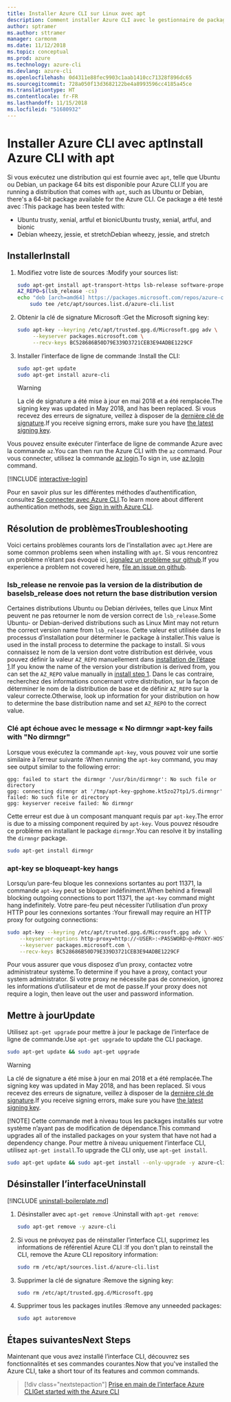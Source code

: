```yaml
---
title: Installer Azure CLI sur Linux avec apt
description: Comment installer Azure CLI avec le gestionnaire de package apt
author: sptramer
ms.author: sttramer
manager: carmonm
ms.date: 11/12/2018
ms.topic: conceptual
ms.prod: azure
ms.technology: azure-cli
ms.devlang: azure-cli
ms.openlocfilehash: 0d4311e88fec9903c1aab1410cc71328f896dc65
ms.sourcegitcommit: 728a050f13d3682122be4a8993596cc4185a45ce
ms.translationtype: HT
ms.contentlocale: fr-FR
ms.lasthandoff: 11/15/2018
ms.locfileid: "51680932"
---
```

# <a name="install-azure-cli-with-apt"></a><span data-ttu-id="1ca57-103">Installer Azure CLI avec apt</span><span class="sxs-lookup"><span data-stu-id="1ca57-103">Install Azure CLI with apt</span></span>

<span data-ttu-id="1ca57-104">Si vous exécutez une distribution qui est fournie avec `apt`, telle que Ubuntu ou Debian, un package 64 bits est disponible pour Azure CLI.</span><span class="sxs-lookup"><span data-stu-id="1ca57-104">If you are running a distribution that comes with `apt`, such as Ubuntu or Debian, there's a 64-bit package available for the Azure CLI.</span></span> <span data-ttu-id="1ca57-105">Ce package a été testé avec :</span><span class="sxs-lookup"><span data-stu-id="1ca57-105">This package has been tested with:</span></span>

* <span data-ttu-id="1ca57-106">Ubuntu trusty, xenial, artful et bionic</span><span class="sxs-lookup"><span data-stu-id="1ca57-106">Ubuntu trusty, xenial, artful, and bionic</span></span>
* <span data-ttu-id="1ca57-107">Debian wheezy, jessie, et stretch</span><span class="sxs-lookup"><span data-stu-id="1ca57-107">Debian wheezy, jessie, and stretch</span></span>

## <a name="install"></a><span data-ttu-id="1ca57-108">Installer</span><span class="sxs-lookup"><span data-stu-id="1ca57-108">Install</span></span>

1. <div id="install-step-1"/><span data-ttu-id="1ca57-109">Modifiez votre liste de sources :</span><span class="sxs-lookup"><span data-stu-id="1ca57-109">Modify your sources list:</span></span>

    ```bash
    sudo apt-get install apt-transport-https lsb-release software-properties-common -y
    AZ_REPO=$(lsb_release -cs)
    echo "deb [arch=amd64] https://packages.microsoft.com/repos/azure-cli/ $AZ_REPO main" | \
        sudo tee /etc/apt/sources.list.d/azure-cli.list
    ```

2. <div id="signingKey"/><span data-ttu-id="1ca57-110">Obtenir la clé de signature Microsoft :</span><span class="sxs-lookup"><span data-stu-id="1ca57-110">Get the Microsoft signing key:</span></span>

   ```bash
   sudo apt-key --keyring /etc/apt/trusted.gpg.d/Microsoft.gpg adv \
        --keyserver packages.microsoft.com \
        --recv-keys BC528686B50D79E339D3721CEB3E94ADBE1229CF
   ```

3. <span data-ttu-id="1ca57-111">Installer l’interface de ligne de commande :</span><span class="sxs-lookup"><span data-stu-id="1ca57-111">Install the CLI:</span></span>

   ```bash
   sudo apt-get update
   sudo apt-get install azure-cli
   ```

   > [!WARNING]
   > <span data-ttu-id="1ca57-112">La clé de signature a été mise à jour en mai 2018 et a été remplacée.</span><span class="sxs-lookup"><span data-stu-id="1ca57-112">The signing key was updated in May 2018, and has been replaced.</span></span> <span data-ttu-id="1ca57-113">Si vous recevez des erreurs de signature, veillez à disposer de la [dernière clé de signature](#signingKey).</span><span class="sxs-lookup"><span data-stu-id="1ca57-113">If you receive signing errors, make sure you have [the latest signing key](#signingKey).</span></span>

<span data-ttu-id="1ca57-114">Vous pouvez ensuite exécuter l’interface de ligne de commande Azure avec la commande `az`.</span><span class="sxs-lookup"><span data-stu-id="1ca57-114">You can then run the Azure CLI with the `az` command.</span></span> <span data-ttu-id="1ca57-115">Pour vous connecter, utilisez la commande [az login](/cli/azure/reference-index#az-login).</span><span class="sxs-lookup"><span data-stu-id="1ca57-115">To sign in, use [az login](/cli/azure/reference-index#az-login) command.</span></span>

[!INCLUDE [interactive-login](includes/interactive-login.md)]

<span data-ttu-id="1ca57-116">Pour en savoir plus sur les différentes méthodes d’authentification, consultez [Se connecter avec Azure CLI](authenticate-azure-cli.md).</span><span class="sxs-lookup"><span data-stu-id="1ca57-116">To learn more about different authentication methods, see [Sign in with Azure CLI](authenticate-azure-cli.md).</span></span>

## <a name="troubleshooting"></a><span data-ttu-id="1ca57-117">Résolution de problèmes</span><span class="sxs-lookup"><span data-stu-id="1ca57-117">Troubleshooting</span></span>

<span data-ttu-id="1ca57-118">Voici certains problèmes courants lors de l’installation avec `apt`.</span><span class="sxs-lookup"><span data-stu-id="1ca57-118">Here are some common problems seen when installing with `apt`.</span></span> <span data-ttu-id="1ca57-119">Si vous rencontrez un problème n’étant pas évoqué ici, [signalez un problème sur github](https://github.com/Azure/azure-cli/issues).</span><span class="sxs-lookup"><span data-stu-id="1ca57-119">If you experience a problem not covered here, [file an issue on github](https://github.com/Azure/azure-cli/issues).</span></span>

### <a name="lsbrelease-does-not-return-the-base-distribution-version"></a><span data-ttu-id="1ca57-120">lsb_release ne renvoie pas la version de la distribution de base</span><span class="sxs-lookup"><span data-stu-id="1ca57-120">lsb_release does not return the base distribution version</span></span>

<span data-ttu-id="1ca57-121">Certaines distributions Ubuntu ou Debian dérivées, telles que Linux Mint peuvent ne pas retourner le nom de version correct de `lsb_release`.</span><span class="sxs-lookup"><span data-stu-id="1ca57-121">Some Ubuntu- or Debian-derived distributions such as Linux Mint may not return the correct version name from `lsb_release`.</span></span> <span data-ttu-id="1ca57-122">Cette valeur est utilisée dans le processus d’installation pour déterminer le package à installer.</span><span class="sxs-lookup"><span data-stu-id="1ca57-122">This value is used in the install process to determine the package to install.</span></span> <span data-ttu-id="1ca57-123">Si vous connaissez le nom de la version dont votre distribution est dérivée, vous pouvez définir la valeur `AZ_REPO` manuellement dans [installation de l’étape 1](#install-step-1).</span><span class="sxs-lookup"><span data-stu-id="1ca57-123">If you know the name of the version your distribution is derived from, you can set the `AZ_REPO` value manually in [install step 1](#install-step-1).</span></span> <span data-ttu-id="1ca57-124">Dans le cas contraire, recherchez des informations concernant votre distribution, sur la façon de déterminer le nom de la distribution de base et de définir `AZ_REPO` sur la valeur correcte.</span><span class="sxs-lookup"><span data-stu-id="1ca57-124">Otherwise, look up information for your distribution on how to determine the base distribution name and set `AZ_REPO` to the correct value.</span></span>

### <a name="apt-key-fails-with-no-dirmngr"></a><span data-ttu-id="1ca57-125">Clé apt échoue avec le message « No dirmngr »</span><span class="sxs-lookup"><span data-stu-id="1ca57-125">apt-key fails with "No dirmngr"</span></span>

<span data-ttu-id="1ca57-126">Lorsque vous exécutez la commande `apt-key`, vous pouvez voir une sortie similaire à l’erreur suivante :</span><span class="sxs-lookup"><span data-stu-id="1ca57-126">When running the `apt-key` command, you may see output similar to the following error:</span></span>

```output
gpg: failed to start the dirmngr '/usr/bin/dirmngr': No such file or directory
gpg: connecting dirmngr at '/tmp/apt-key-gpghome.kt5zo27tp1/S.dirmngr' failed: No such file or directory
gpg: keyserver receive failed: No dirmngr
```

<span data-ttu-id="1ca57-127">Cette erreur est due à un composant manquant requis par `apt-key`.</span><span class="sxs-lookup"><span data-stu-id="1ca57-127">The error is due to a missing component required by `apt-key`.</span></span> <span data-ttu-id="1ca57-128">Vous pouvez résoudre ce problème en installant le package `dirmngr`.</span><span class="sxs-lookup"><span data-stu-id="1ca57-128">You can resolve it by installing the `dirmngr` package.</span></span>

```bash
sudo apt-get install dirmngr
```

### <a name="apt-key-hangs"></a><span data-ttu-id="1ca57-129">apt-key se bloque</span><span class="sxs-lookup"><span data-stu-id="1ca57-129">apt-key hangs</span></span>

<span data-ttu-id="1ca57-130">Lorsqu’un pare-feu bloque les connexions sortantes au port 11371, la commande `apt-key` peut se bloquer indéfiniment.</span><span class="sxs-lookup"><span data-stu-id="1ca57-130">When behind a firewall blocking outgoing connections to port 11371, the `apt-key` command might hang indefinitely.</span></span>
<span data-ttu-id="1ca57-131">Votre pare-feu peut nécessiter l’utilisation d’un proxy HTTP pour les connexions sortantes :</span><span class="sxs-lookup"><span data-stu-id="1ca57-131">Your firewall may require an HTTP proxy for outgoing connections:</span></span>

```bash
sudo apt-key --keyring /etc/apt/trusted.gpg.d/Microsoft.gpg adv \
    --keyserver-options http-proxy=http://<USER>:<PASSWORD>@<PROXY-HOST>:<PROXY-PORT>/ \
    --keyserver packages.microsoft.com \
    --recv-keys BC528686B50D79E339D3721CEB3E94ADBE1229CF
```

<span data-ttu-id="1ca57-132">Pour vous assurer que vous disposez d’un proxy, contactez votre administrateur système.</span><span class="sxs-lookup"><span data-stu-id="1ca57-132">To determine if you have a proxy, contact your system administrator.</span></span> <span data-ttu-id="1ca57-133">Si votre proxy ne nécessite pas de connexion, ignorez les informations d’utilisateur et de mot de passe.</span><span class="sxs-lookup"><span data-stu-id="1ca57-133">If your proxy does not require a login, then leave out the user and password information.</span></span>

## <a name="update"></a><span data-ttu-id="1ca57-134">Mettre à jour</span><span class="sxs-lookup"><span data-stu-id="1ca57-134">Update</span></span>

<span data-ttu-id="1ca57-135">Utilisez `apt-get upgrade` pour mettre à jour le package de l’interface de ligne de commande.</span><span class="sxs-lookup"><span data-stu-id="1ca57-135">Use `apt-get upgrade` to update the CLI package.</span></span>

   ```bash
   sudo apt-get update && sudo apt-get upgrade
   ```

> [!WARNING]
> <span data-ttu-id="1ca57-136">La clé de signature a été mise à jour en mai 2018 et a été remplacée.</span><span class="sxs-lookup"><span data-stu-id="1ca57-136">The signing key was updated in May 2018, and has been replaced.</span></span> <span data-ttu-id="1ca57-137">Si vous recevez des erreurs de signature, veillez à disposer de la [dernière clé de signature](#signingKey).</span><span class="sxs-lookup"><span data-stu-id="1ca57-137">If you receive signing errors, make sure you have [the latest signing key](#signingKey).</span></span>
>
> [!NOTE]
> <span data-ttu-id="1ca57-138">Cette commande met à niveau tous les packages installés sur votre système n’ayant pas de modification de dépendance.</span><span class="sxs-lookup"><span data-stu-id="1ca57-138">This command upgrades all of the installed packages on your system that have not had a dependency change.</span></span>
> <span data-ttu-id="1ca57-139">Pour mettre à niveau uniquement l’interface CLI, utilisez `apt-get install`.</span><span class="sxs-lookup"><span data-stu-id="1ca57-139">To upgrade the CLI only, use `apt-get install`.</span></span>
> 
> ```bash
> sudo apt-get update && sudo apt-get install --only-upgrade -y azure-cli
> ```

## <a name="uninstall"></a><span data-ttu-id="1ca57-140">Désinstaller l’interface</span><span class="sxs-lookup"><span data-stu-id="1ca57-140">Uninstall</span></span>

[!INCLUDE [uninstall-boilerplate.md](includes/uninstall-boilerplate.md)]

1. <span data-ttu-id="1ca57-141">Désinstaller avec `apt-get remove` :</span><span class="sxs-lookup"><span data-stu-id="1ca57-141">Uninstall with `apt-get remove`:</span></span>

    ```bash
    sudo apt-get remove -y azure-cli
    ```

2. <span data-ttu-id="1ca57-142">Si vous ne prévoyez pas de réinstaller l’interface CLI, supprimez les informations de référentiel Azure CLI :</span><span class="sxs-lookup"><span data-stu-id="1ca57-142">If you don't plan to reinstall the CLI, remove the Azure CLI repository information:</span></span>

   ```bash
   sudo rm /etc/apt/sources.list.d/azure-cli.list
   ```

3. <span data-ttu-id="1ca57-143">Supprimer la clé de signature :</span><span class="sxs-lookup"><span data-stu-id="1ca57-143">Remove the signing key:</span></span>

    ```bash
    sudo rm /etc/apt/trusted.gpg.d/Microsoft.gpg
    ```

4. <span data-ttu-id="1ca57-144">Supprimer tous les packages inutiles :</span><span class="sxs-lookup"><span data-stu-id="1ca57-144">Remove any unneeded packages:</span></span>

   ```bash
   sudo apt autoremove
   ```

## <a name="next-steps"></a><span data-ttu-id="1ca57-145">Étapes suivantes</span><span class="sxs-lookup"><span data-stu-id="1ca57-145">Next Steps</span></span>

<span data-ttu-id="1ca57-146">Maintenant que vous avez installé l’interface CLI, découvrez ses fonctionnalités et ses commandes courantes.</span><span class="sxs-lookup"><span data-stu-id="1ca57-146">Now that you've installed the Azure CLI, take a short tour of its features and common commands.</span></span>

> [!div class="nextstepaction"]
> [<span data-ttu-id="1ca57-147">Prise en main de l’interface Azure CLI</span><span class="sxs-lookup"><span data-stu-id="1ca57-147">Get started with the Azure CLI</span></span>](get-started-with-azure-cli.md)